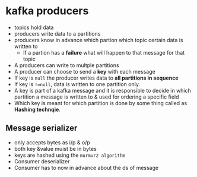 # kafka producers

- topics hold data
- producers write data to a partitions
- producers know in advance which partion which topic certain data is written to
  - If a partion has a **failure** what will happen to that message for that topic
- A producers can write to multple partitions
- A producer can choose to send a **key** with each message
- If key is `null` the producer writes data to **all partitions in sequence**
- If key is `!=null`, data is written to one partition only.
- A key is part of a kafka message and it is responsible to decide in which partition a message is written to & used for ordering a specific field
- Which key is meant for which partition is done by some thing called as **Hashing technqie**.

## Message serializer

- only accepts bytes as i/p & o/p
- both key &value muist be in bytes
- keys are hashed using the `murmur2 algorithm`
- Consumer deserializer
- Consumer has to now in advance about the ds of message
